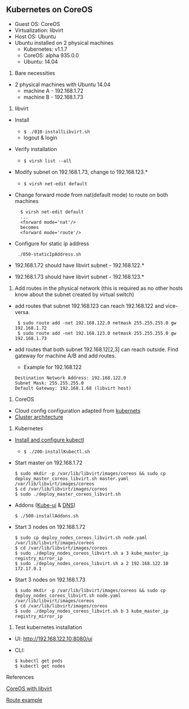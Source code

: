 ## Kubernetes on CoreOS

 - Guest OS: CoreOS
 - Virtualization: libvirt
 - Host OS: Ubuntu
 - Ubuntu installed on 2 physical machines
   - Kubernetes: v1.1.7
   - CoreOS: alpha 935.0.0
   - Ubuntu: 14.04

1. Bare necessities
 - 2 physical machines with Ubuntu 14.04
    * machine A - 192.168.1.72
    * machine B - 192.168.1.73
1. libvirt
 - Install
   * `$ ./010-installLibvirt.sh`
   *  logout & login
 - Verify installation
   * `$ virsh list --all`
 - Modify subnet on 192.168.1.73, change to 192.168.123.*
   * `$ virsh net-edit default`
 - Change forward mode from nat(default mode) to route on both machines

    ```
      $ virsh net-edit default
      ...
      <forward mode='nat'/>
      becomes
      <forward mode='route'/>
    ```
 - Configure for static ip address

    ` ./050-staticIpAddress.sh`
 - 192.168.1.72 should have libvirt subnet - 192.168.122.*
 - 192.168.1.73 should have libvirt subnet - 192.168.123.*

1. Add routes in the physical network (this is required as no other hosts know about the subnet created by virtual switch)
 - add routes that subnet 192.168.123 can reach 192.168.122 and vice-versa.

    ```
     $ sudo route add -net 192.168.122.0 netmask 255.255.255.0 gw 192.168.1.72
     $ sudo route add -net 192.168.123.0 netmask 255.255.255.0 gw 192.168.1.73
    ```
 - add routes that both subnet 192.168.12[2,3] can reach outside. Find gateway for machine A/B and add routes.
   - Example for 192.168.122

    ```
    Destination Network Address: 192.168.122.0
    Subnet Mask: 255.255.255.0
    Default Gateway: 192.168.1.68 (libvirt host)
    ```

1. CoreOS
 - Cloud config configuration adapted from [kubernets](https://github.com/kubernetes/kubernetes/tree/v1.1.7/docs/getting-started-guides/coreos/cloud-configs)
 - [Cluster architecture](https://coreos.com/os/docs/latest/cluster-architectures.html#easy-development/testing-cluster)


1. Kubernetes
    
 - [Install and configure kubectl][1]
   *  `$ ./200-installKubectl.sh`
 - Start master on 192.168.1.72

    ```
    $ sudo mkdir -p /var/lib/libvirt/images/coreos && sudo cp deploy_master_coreos_libvirt.sh master.yaml  /var/lib/libvirt/images/coreos
    $ cd /var/lib/libvirt/images/coreos
    $ sudo ./deploy_master_coreos_libvirt.sh
    ```
 - Addons ([Kube-ui](https://github.com/kubernetes/kubernetes/tree/v1.1.7/cluster/addons/kube-ui) & [DNS](https://github.com/kubernetes/kubernetes/tree/v1.1.7/cluster/addons/dns))

    ```$ ./500-installAddons.sh```
    
 - Start 3 nodes on 192.168.1.72

    ```
    $ sudo cp deploy_nodes_coreos_libvirt.sh node.yaml  /var/lib/libvirt/images/coreos
    $ cd /var/lib/libvirt/images/coreos
    $ sudo ./deploy_nodes_coreos_libvirt.sh a 3 kube_master_ip registry_mirror_ip
    $ sudo ./deploy_nodes_coreos_libvirt.sh a 2 192.168.122.10 172.17.0.1
    ```
 - Start 3 nodes on 192.168.1.73

    ```
    $ sudo mkdir -p /var/lib/libvirt/images/coreos && sudo cp deploy_nodes_coreos_libvirt.sh node.yaml  /var/lib/libvirt/images/coreos
    $ cd /var/lib/libvirt/images/coreos
    $ sudo ./deploy_nodes_coreos_libvirt.sh b 3 kube_master_ip registry_mirror_ip
    ```

1. Test kubernetes installation
 * UI: http://192.168.122.10:8080/ui
 * CLI:
 
     ```
     $ kubectl get pods
     $ kubectl get nodes
     ```


References

[CoreOS with libvirt](https://coreos.com/os/docs/latest/booting-with-libvirt.html)

[Route example](http://www.thegeekstuff.com/2012/04/route-examples/)

[1]:https://coreos.com/kubernetes/docs/latest/configure-kubectl.html
